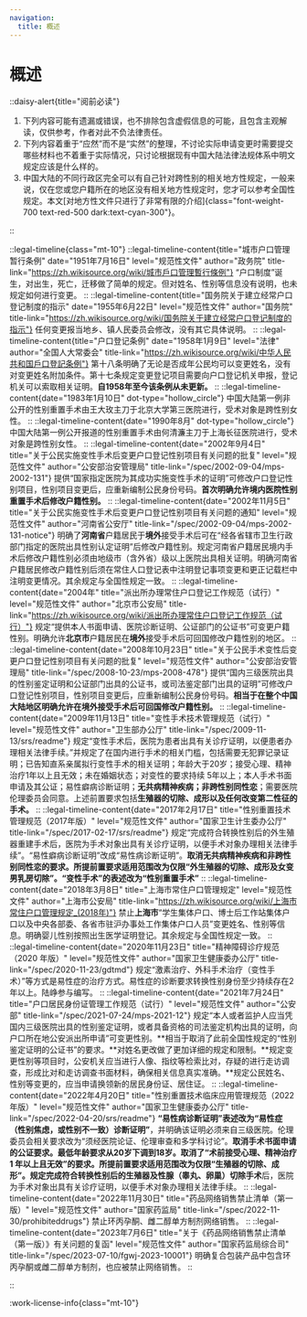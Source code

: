 ```yaml
---
navigation:
  title: 概述
---
```

# 概述

<!-- markdownlint-disable MD033 -->
::daisy-alert{title="阅前必读"}

1. 下列内容可能有遗漏或错误，也不排除包含虚假信息的可能，且包含主观解读，仅供参考，作者对此不负法律责任。
1. 下列内容着重于“应然”而不是“实然”的整理，不讨论实际申请变更时需要提交哪些材料也不着重于实际情况，只讨论根据现有中国大陆法律法规体系中明文规定应该是什么样的。
1. 中国大陆的不同行政区完全可以有自己针对跨性别的相关地方性规定，一般来说，仅在您或您户籍所在的地区没有相关地方性规定时，您才可以参考全国性规定。本文[对地方性文件只进行了非常有限的介绍]{class="font-weight-700 text-red-500 dark:text-cyan-300"}。

::

::legal-timeline{class="mt-10"}
::legal-timeline-content{title="城市户口管理暂行条例" date="1951年7月16日" level="规范性文件" author="政务院" title-link="https://zh.wikisource.org/wiki/城市戶口管理暫行條例"}
“户口制度”诞生，对出生，死亡，迁移做了简单的规定。但对姓名、性别等信息没有说明，也未规定如何进行变更。
::
::legal-timeline-content{title="国务院关于建立经常户口登记制度的指示" date="1955年6月22日" level="规范性文件" author="国务院" title-link="https://zh.wikisource.org/wiki/国务院关于建立经常户口登记制度的指示"}
任何变更报当地乡、镇人民委员会修改，没有其它具体说明。
::
::legal-timeline-content{title="户口登记条例" date="1958年1月9日" level="法律" author="全国人大常委会" title-link="https://zh.wikisource.org/wiki/中华人民共和国戶口登記条例"}
第十八条明确了无论是否成年公民均可以变更姓名，没有对变更姓名附加条件。第十七条规定变更登记项目需要向户口登记机关申报，登记机关可以索取相关证明。**自1958年至今该条例从未更新。**
::
::legal-timeline-content{date="1983年1月10日" dot-type="hollow_circle"}
中国大陆第一例非公开的性别重置手术由王大玫主刀于北京大学第三医院进行，受术对象是跨性别女性。
::
::legal-timeline-content{date="1990年8月" dot-type="hollow_circle"}
中国大陆第一例公开报道的性别重置手术由何清濂主刀于上海长征医院进行，受术对象是跨性别女性。
::
::legal-timeline-content{date="2002年9月4日" title="关于公民实施变性手术后变更户口登记性别项目有关问题的批复" level="规范性文件" author="公安部治安管理局" title-link="/spec/2002-09-04/mps-2002-131"}
提供“国家指定医院为其成功实施变性手术的证明”可修改户口登记性别项目，性别项目变更后，应重新编制公民身份号码。**首次明确允许境内医院性别重置手术后修改户籍性别。**
::
::legal-timeline-content{date="2002年11月5日" title="关于公民实施变性手术后变更户口登记性别项目有关问题的通知" level="规范性文件" author="河南省公安厅" title-link="/spec/2002-09-04/mps-2002-131-notice"}
明确了**河南省**户籍居民于**境外**接受手术后可在“经各省辖市卫生行政部门指定的医院出具性别认定证明”后修改户籍性别。规定河南省户籍居民境内手术后修改户籍性别必须由地级市（含外省）级以上医院出具相关证明。明确河南省户籍居民修改户籍性别后须在常住人口登记表中注明登记事项变更和更正记载栏中注明变更情况。其余规定与全国性规定一致。
::
::legal-timeline-content{date="2004年" title="派出所办理常住户口登记工作规范（试行）" level="规范性文件" author="北京市公安局" title-link="https://zh.wikisource.org/wiki/派出所办理常住户口登记工作规范（试行）"}
规定“提供本人书面申请、医院诊断证明、公证部门的公证书”可变更户籍性别。明确允许**北京市**户籍居民在**境外**接受手术后可回国修改户籍性别的地区。
::
::legal-timeline-content{date="2008年10月23日" title="关于公民手术变性后变更户口登记性别项目有关问题的批复" level="规范性文件" author="公安部治安管理局" title-link="/spec/2008-10-23/mps-2008-478"}
提供“国内三级医院出具的性别鉴定证明和公证部门出具的公证书，或司法鉴定部门出具的证明”可修改户口登记性别项目，性别项目变更后，应重新编制公民身份号码。**相当于在整个中国大陆地区明确允许在境外接受手术后可回国修改户籍性别。**
::
::legal-timeline-content{date="2009年11月13日" title="变性手术技术管理规范（试行）" level="规范性文件" author="卫生部办公厅" title-link="/spec/2009-11-13/srs/readme"}
规定“变性手术后，医院为患者出具有关诊疗证明，以便患者办理相关法律手续。”并规定了在国内进行手术的相关门槛，包括需要无犯罪记录证明；已告知直系亲属拟行变性手术的相关证明；年龄大于20岁；接受心理、精神治疗1年以上且无效；未在婚姻状态；对变性的要求持续 5年以上；本人手术书面申请及其公证；易性癖病诊断证明；**无共病精神疾病；非跨性别同性恋**；需要医院伦理委员会同意。上述前置要求包括**生殖器的切除、成形以及任何改变第二性征的手术。**
::
::legal-timeline-content{date="2017年2月17日" title="性别重置技术管理规范（2017年版）" level="规范性文件" author="国家卫生计生委办公厅" title-link="/spec/2017-02-17/srs/readme"}
规定“完成符合转换性别后的外生殖器重建手术后，医院为手术对象出具有关诊疗证明，以便手术对象办理相关法律手续”。“易性癖病诊断证明”改成“易性病诊断证明”。**取消无共病精神疾病和非跨性别同性恋的要求。所提前置要求适用范围改为仅限“外生殖器的切除、成形及女变男乳房切除”。“变性手术”的表述改为“性别重置手术”**
::
::legal-timeline-content{date="2018年3月8日" title="上海市常住户口管理规定" level="规范性文件" author="上海市公安局" title-link="https://zh.wikisource.org/wiki/上海市常住户口管理规定_(2018年)"}
禁止**上海市**“学生集体户口、博士后工作站集体户口以及中央各部委、各省市驻沪办事处工作集体户口人员”变更姓名、性别等信息。明确婴儿性别按照出生医学证明登记。其余规定与全国性规定一致。
::
::legal-timeline-content{date="2020年11月23日" title="精神障碍诊疗规范（2020 年版）" level="规范性文件" author="国家卫生健康委办公厅" title-link="/spec/2020-11-23/gdtmd"}
规定“激素治疗、外科手术治疗（变性手术）”等方式是易性症的治疗方式。易性症的诊断要求转换性别身份至少持续存在2年以上。陆峥参与编写。
::
::legal-timeline-content{date="2021年7月24日" title="户口居民身份证管理工作规范（试行）" level="规范性文件" author="公安部" title-link="/spec/2021-07-24/mps-2021-12"}
规定“本人或者监护人应当凭国内三级医院出具的性别鉴定证明，或者具备资格的司法鉴定机构出具的证明，向户口所在地公安派出所申请”可变更性别。**相当于取消了此前全国性规定的“性别鉴定证明的公证书”的要求。**对姓名更改做了更加详细的规定和限制。**规定变更性别等项目时，公安机关应当进行人像、指纹等检索比对，存疑的进行走访调查，形成比对和走访调查书面材料，确保相关信息真实准确。**规定公民姓名、性别等变更的，应当申请换领新的居民身份证、居住证。
::
::legal-timeline-content{date="2022年4月20日" title="性别重置技术临床应用管理规范（2022年版）" level="规范性文件" author="国家卫生健康委办公厅" title-link="/spec/2022-04-20/srs/readme"}
**“易性病诊断证明”表述改为“易性症（性别焦虑，或性别不一致）诊断证明”**，并明确该证明必须来自三级医院。伦理委员会相关要求改为“须经医院论证、伦理审查和多学科讨论”。**取消手术书面申请的公证要求。最低年龄要求从20岁下调到18岁。取消了“术前接受心理、精神治疗 1 年以上且无效”的要求。所提前置要求适用范围改为仅限“生殖器的切除、成形”。**规定完成符合转换性别后的**生殖器及性腺（睾丸、卵巢）切除手术**后，医院为手术对象出具有关诊疗证明，以便手术对象办理相关法律手续。
::
::legal-timeline-content{date="2022年11月30日" title="药品网络销售禁止清单（第一版）" level="规范性文件" author="国家药监局" title-link="/spec/2022-11-30/prohibiteddrugs"}
禁止环丙孕酮、雌二醇单方制剂网络销售。
::
::legal-timeline-content{date="2023年7月6日" title="关于《药品网络销售禁止清单（第一版）》有关问题的复函" level="规范性文件" author="国家药监局综合司" title-link="/spec/2023-07-10/fgwj-2023-10001"}
明确复合包装产品中包含环丙孕酮或雌二醇单方制剂，也应被禁止网络销售。
::

::

:work-license-info{class="mt-10"}
